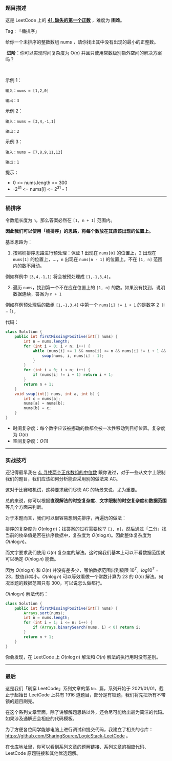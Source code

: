 ### 题目描述

这是 LeetCode 上的 **[41. 缺失的第一个正数](https://leetcode-cn.com/problems/first-missing-positive/solution/yan-ge-on-de-tong-pai-xu-si-lu-yi-ji-wei-wm8d/)** ，难度为 **困难**。

Tag : 「桶排序」



给你一个未排序的整数数组 nums ，请你找出其中没有出现的最小的正整数。

 **进阶**：你可以实现时间复杂度为 O(n) 并且只使用常数级别额外空间的解决方案吗？

 

示例 1：
```
输入：nums = [1,2,0]

输出：3
```
示例 2：
```
输入：nums = [3,4,-1,1]

输出：2
```
示例 3：
```
输入：nums = [7,8,9,11,12]

输出：1
```

提示：
* 0 <= nums.length <= 300
* -$2^{31}$ <= nums[i] <= $2^{31}$ - 1

---

### 桶排序

令数组长度为 `n`，那么答案必然在 `[1, n + 1]` 范围内。

**因此我们可以使用「桶排序」的思路，将每个数放在其应该出现的位置上。**

基本思路为：

1. 按照桶排序思路进行预处理：保证 1 出现在 `nums[0]` 的位置上，2 出现在 `nums[1]` 的位置上，…，`n` 出现在 `nums[n - 1]` 的位置上。不在 `[1, n]` 范围内的数不用动。

例如样例中 `[3,4,-1,1]` 将会被预处理成 `[1,-1,3,4]`。

2. 遍历 `nums`，找到第一个不在应在位置上的 `[1, n]` 的数。如果没有找到，说明数据连续，答案为 `n + 1`

例如样例预处理后的数组 `[1,-1,3,4]` 中第一个 `nums[i] != i + 1` 的是数字 2（i = 1）。

代码：
```java
class Solution {
    public int firstMissingPositive(int[] nums) {
        int n = nums.length;
        for (int i = 0; i < n; i++) {
            while (nums[i] >= 1 && nums[i] <= n && nums[i] != i + 1 && nums[i] != nums[nums[i] - 1]) {
                swap(nums, i, nums[i] - 1);
            }
        }   
        for (int i = 0; i < n; i++) {
            if (nums[i] != i + 1) return i + 1;
        }
        return n + 1;
    }
    void swap(int[] nums, int a, int b) {
        int c = nums[a];
        nums[a] = nums[b];
        nums[b] = c;
    }
}
```
* 时间复杂度：每个数字应该被挪动的数都会被一次性移动到目标位置。复杂度为 $O(n)$
* 空间复杂度：$O(1)$

---

### 实战技巧

还记得最早我在 [4. 寻找两个正序数组的中位数](https://mp.weixin.qq.com/s/BUjjFgsSEz5ZpT7_qe24Ww) 跟你说过，对于一些从文字上限制我们的题目，我们应该如何分析能否采用别的做法来 AC。

这对于比赛和机试，这种要求我们尽快 AC 的场景来说，尤为重要。

总的来说，你可以根据**直观解法的时空复杂度**、**文字限制的时空复杂度**和**数据范围**等几个方面来判断。

对于本题而言，我们可以很容易想到先排序，再遍历的做法：

排序的复杂度为 $O(n\log{n})$；找答案的过程需要枚举 `[1, n]`，然后通过「二分」找当前的枚举值是否在排序数据中，复杂度为 $O(n\log{n})$。因此整体复杂度为 $O(n\log{n})$。

而文字要求我们使用 $O(n)$ 复杂度的解法。这时候我们基本上可以不看数据范围就可以确定 $O(n\log{n})$ 能做。

因为 $O(n\log{n})$ 和 $O(n)$ 并没有差多少，哪怕数据范围出到极限 $10^7$。$log{10^7}$ = 23，数值非常小，$O(n\log{n})$ 可以等效看做一个常数计算为 23 的 $O(n)$ 解法。何况本题的数据范围只有 300，可以说怎么做都行。

$O(n\log{n})$ 解法代码：
```java
class Solution {
    public int firstMissingPositive(int[] nums) {
        Arrays.sort(nums);
        int n = nums.length;
        for (int i = 1; i <= n; i++) {
            if (Arrays.binarySearch(nums, i) < 0) return i;
        }
        return n + 1;
    }
}
```
你会发现，在 LeetCode 上 $O(n\log{n})$ 解法和 $O(n)$ 解法的执行用时没有差别。

---

### 最后

这是我们「刷穿 LeetCode」系列文章的第 `No.` 篇，系列开始于 2021/01/01，截止于起始日 LeetCode 上共有 1916 道题目，部分是有锁题，我们将先把所有不带锁的题目刷完。

在这个系列文章里面，除了讲解解题思路以外，还会尽可能给出最为简洁的代码。如果涉及通解还会相应的代码模板。

为了方便各位同学能够电脑上进行调试和提交代码，我建立了相关的仓库：https://github.com/SharingSource/LogicStack-LeetCode 。

在仓库地址里，你可以看到系列文章的题解链接、系列文章的相应代码、LeetCode 原题链接和其他优选题解。

